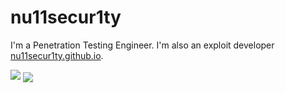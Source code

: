 # nu11secur1ty

I'm a Penetration Testing Engineer. I'm also an exploit developer [nu11secur1ty.github.io](https://nu11secur1ty.github.io).

<img src="https://github-readme-stats-git-masterrstaa-rickstaa.vercel.app/api?username=nu11secur1ty&theme=dark"/>

<a href="https://github.com/nu11secur1ty/nu11secur1ty">
  <img align="center" src="https://github-readme-stats.vercel.app/api/top-langs/?username=nu11secur1ty&hide_title=false&exclude_repo=nu11secur1ty.github.io&langs_count=3&layout=default&hide_border=false&bg_color=1a1a1a&text_color=c9cacc&title_color=ffffff" />
</a>
